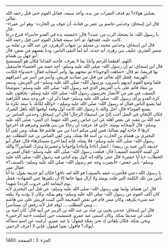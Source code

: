 ------------------------------------------------------------------------

يقتلني هؤلاء؟ ثم قذف التمرات من يده، وأخذ سيفه، فقاتل القوم حتى قتل رحمه
الله تعالى.  
قال ابن إسحاق: وحدثني عاصم بن عمر بن قتادة، أن عوف بن الحارث- وهو ابن
عفراء- قال:  
يا رسول الله، ما يضحك الرب من عبده؟ قال: «غمسه يده في العدو حاسرا» فنزع
درعا كانت عليه، فقذفها، ثم أخذ سيفه فقاتل القوم حتى قتل رحمه الله.  
قال ابن إسحاق: وحدثني محمد بن مسلم بن شهاب الزهري، عن عبد الله بن ثعلبة
بن صعير العذري، حليف بني زهرة، أنه حدثه، أنه لما التقى الناس، ودنا بعضهم
من بعض، قال أبو جهل بن هشام:  
اللهم، أقطعنا للرحم وآتانا بما لا يعرف، فأحنه الغداة! فكان هو
المستفتح.  
قال ابن إسحاق: ثم إن رسول الله- صلى الله عليه وسلم- أخذ حفنة من الحصباء
فاستقبل بها قريشا، ثم قال: «شاهت الوجوه!» ثم نفحهم بها. وأمر أصحابه
فقال: «شدوا» فكانت الهزيمة. فقتل الله تعالى من قتل من صناديد قريش، وأسر
من أسر من أشرافهم..  
فلما وضع القوم أيديهم يأسرون، ورسول الله- صلى الله عليه وسلم- في العريش،
وسعد بن معاذ قائم على باب العريش الذي فيه رسول الله- صلى الله عليه وسلم-
متوشحاً السيف، في نفر من الأنصار يحرسون رسول الله- صلى الله عليه وسلم-
يخافون عليه كرة العدو ورأى رسول الله- صلى الله عليه وسلم- فيما ذكر لي-
في وجه سعد الكراهية لما يصنع الناس فقال له رسول الله- صلى الله عليه
وسلم-: «والله لكأنك يا سعد تكره ما يصنع القوم!» قال: أجل والله يا رسول
الله كانت أول وقعة أوقعها الله بأهل الشرك.  
فكان الإثخان في القتل أحب إليّ من استبقاء الرجال! قال ابن إسحاق: وحدثني
العباس بن عبد الله بن معبد عن بعض أهله عن ابن عباس رضي الله عنهما. أن
النبي- صلى الله عليه وسلم- قال لأصحابه يومئذ: «إني قد عرفت أن رجالا من
بني هاشم وغيرهم قد أخرجوا كرها لا حاجة لهم بقتالنا، فمن لقي منكم أحدا من
بني هاشم فلا يقتله، ومن لقي أبا البختري بن هشام بن الحارث بن أسد فلا
يقتله، ومن لقي العباس بن عبد المطلب عم رسول الله- صلى الله عليه وسلم-
فلا يقتله، فإنه إنما أخرج مستكرها» قال: فقال أبو حذيفة (ابن عتبة بن
ربيعة) : أنقتل آباءنا وأبناءنا وإخواننا وعشيرتنا ونترك العباس؟! والله
لئن لقيته لألحمنه السيف! قال: فبلغت رسول الله- صلى الله عليه وسلم- فقال
لعمر بن الخطاب: «يا أبا حفص» قال عمر: والله إنه لأول يوم كناني فيه رسول
الله- صلى الله عليه وسلم- بأبي حفص- «أيضرب وجه عم رسول الله- صلى الله
عليه وسلم- بالسيف؟» فقال عمر:  
يا رسول الله دعني فلأضرب عنقه بالسيف! فو الله لقد نافق! فكان أبو حذيفة
يقول: ما أنا بآمن من تلك الكلمة التي قلت يومئذ ولا أزال منها خائفا إلا
أن تكفرها عني الشهادة- فقتل يوم اليمامة (في حروب الردة) شهيدا.  
قال ابن هشام: وإنما نهى رسول الله- صلى الله عليه وسلم- عن قتل أبي
البختري لأنه كان أكف القوم عن رسول الله- صلى الله عليه وسلم- وهو بمكة،
وكان لا يؤذيه ولا يبلغه عنه شيء يكرهه، وكان ممن قام في نقض الصحيفة التي
كتبت قريش على بني هاشم وبني المطلب ... (وقد قتل لأنه رفض أن يستأسر)
...  
قال ابن إسحاق: حدثني يحيى بن عباد بن عبد الله بن الزبير عن أبيه قال: كان
أمية بن خلف لي صديقا بمكة. وكان اسمي عبد عمرو، فتسميت حين أسلمت «عبد
الرحمن» ونحن بمكة. فكان يلقاني إذ نحن بمكة فيقول: يا عبد عمرو، أرغبت عن
اسم سماكه أبواك؟ فأقول: نعم! فيقول: فإني لا أعرف الرحمن،

------------------------------------------------------------------------

الجزء: 3 ¦ الصفحة: 1460
